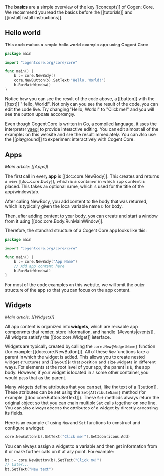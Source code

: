 The **basics** are a simple overview of the key [[concepts]] of Cogent Core. We recommend you read the basics before the [[tutorials]] and [[install|install instructions]].

## Hello world

This code makes a simple hello world example app using Cogent Core:

```Go
package main

import "cogentcore.org/core/core"

func main() {
    b := core.NewBody()
    core.NewButton(b).SetText("Hello, World!")
    b.RunMainWindow()
}
```

Notice how you can see the result of the code above, a [[button]] with the [[text]] "Hello, World!". Not only can you see the result of the code, you can edit the code live. Try changing "Hello, World!" to "Click me!" and you will see the button update accordingly.

Even though Cogent Core is written in Go, a compiled language, it uses the interpreter [yaegi](https://github.com/cogentcore/yaegi) to provide interactive editing. You can edit almost all of the examples on this website and see the result immediately. You can also use the [[playground]] to experiment interactively with Cogent Core.

## Apps

*Main article: [[Apps]]*

The first call in every **app** is [[doc:core.NewBody]]. This creates and returns a new [[doc:core.Body]], which is a container in which app content is placed. This takes an optional name, which is used for the title of the app/window/tab.

After calling NewBody, you add content to the body that was returned, which is typically given the local variable name `b` for body.

Then, after adding content to your body, you can create and start a window from it using [[doc:core.Body.RunMainWindow]].

Therefore, the standard structure of a Cogent Core app looks like this:

```Go
package main

import "cogentcore.org/core/core"

func main() {
	b := core.NewBody("App Name")
	// Add app content here
	b.RunMainWindow()
}
```

For most of the code examples on this website, we will omit the outer structure of the app so that you can focus on the app content.

## Widgets

*Main article: [[Widgets]]*

All app content is organized into **widgets**, which are reusable app components that render, store information, and handle [[#events|events]]. All widgets satisfy the [[doc:core.Widget]] interface.

Widgets are typically created by calling the `core.New{WidgetName}` function (for example: [[doc:core.NewButton]]). All of these `New` functions take a parent in which the widget is added. This allows you to create nested widget structures and [[layout]]s that position and size widgets in different ways. For elements at the root level of your app, the parent is `b`, the app body. However, if your widget is located in a some other container, you would pass that as the parent.

Many widgets define attributes that you can set, like the text of a [[button]]. These attributes can be set using the `Set{AttributeName}` method (for example: [[doc:core.Button.SetText]]). These `Set` methods always return the original object so that you can chain multiple `Set` calls together on one line. You can also always access the attributes of a widget by directly accessing its fields.

Here is an example of using `New` and `Set` functions to construct and configure a widget:

```Go
core.NewButton(b).SetText("Click me!").SetIcon(icons.Add)
```

You can always assign a widget to a variable and then get information from it or make further calls on it at any point. For example:

```Go
bt := core.NewButton(b).SetText("Click me!")
// Later...
bt.SetText("New text")
```
